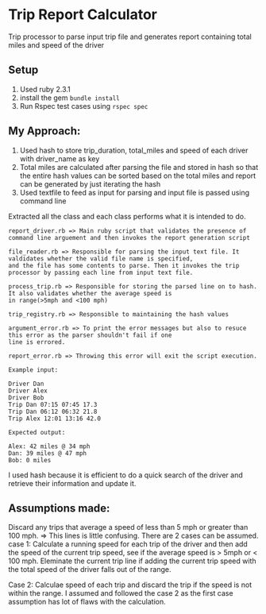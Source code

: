# Trip Report Calculator
Trip processor to parse input trip file and generates report containing total miles and speed of the driver

## Setup
1) Used ruby 2.3.1
2) install the gem ``` bundle install ```
3) Run Rspec test cases using ``` rspec spec ```

## My Approach:
1) Used hash to store trip_duration, total_miles and speed of each driver with driver_name as key
2) Total miles are calculated after parsing the file and stored in hash so that the entire hash values can be sorted based on the total miles and report can be generated by just iterating the hash
3) Used textfile to feed as input for parsing and input file is passed using command line

Extracted all the class and each class performs what it is intended to do.

```
report_driver.rb => Main ruby script that validates the presence of command line arguement and then invokes the report generation script 

file_reader.rb => Responsible for parsing the input text file. It valdidates whether the valid file name is specified, 
and the file has some contents to parse. Then it invokes the trip processor by passing each line from input text file.

process_trip.rb => Responsible for storing the parsed line on to hash. It also validates whether the average speed is 
in range(>5mph and <100 mph)

trip_registry.rb => Responsible to maintaining the hash values

argument_error.rb => To print the error messages but also to resuce this error as the parser shouldn't fail if one 
line is errored.

report_error.rb => Throwing this error will exit the script execution.

```

```
Example input:

Driver Dan
Driver Alex
Driver Bob
Trip Dan 07:15 07:45 17.3
Trip Dan 06:12 06:32 21.8
Trip Alex 12:01 13:16 42.0
```

```
Expected output:

Alex: 42 miles @ 34 mph
Dan: 39 miles @ 47 mph
Bob: 0 miles
```
I used hash because it is efficient to do a quick search of the driver and retrieve their information and update it.

## Assumptions made: 
Discard any trips that average a speed of less than 5 mph or greater than 100 mph. => This lines is little confusing. There are 2 cases can be assumed.
case 1: Calculate a running speed for each trip of the driver and then add the speed of the current trip speed, see if the average speed is > 5mph or < 100 mph. Eleminate the current trip line if adding the current trip speed with the total speed of the driver falls out of the range. 

Case 2: Calculae speed of each trip and discard the trip if the speed is not within the range.
I assumed and followed the case 2 as the first case assumption has lot of flaws with the calculation.



